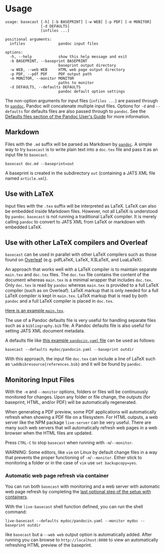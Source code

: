 # Usage

```
usage: basecast [-h] [-b BASEPRINT] [-w WEB] [-p PDF] [-m MONITOR]
                [-d DEFAULTS]
                [infiles ...]

positional arguments:
  infiles               pandoc input files

options:
  -h, --help            show this help message and exit
  -b BASEPRINT, --baseprint BASEPRINT
                        baseprint output directory
  -w WEB, --web WEB     HTML web page output directory
  -p PDF, --pdf PDF     PDF output path
  -m MONITOR, --monitor MONITOR
                        paths to monitor
  -d DEFAULTS, --defaults DEFAULTS
                        pandoc default option settings
```

The non-option arguments for input files (`infiles ...`) are passed through to
 [`pandoc`](https://pandoc.org).
Pandoc will concatenate multiple input files.
Options for `-d` and `--defaults` for defaults files are also passed through to `pandoc`.
See the [Defaults files section of the Pandoc User's
 Guide](https://pandoc.org/MANUAL.html#defaults-files) for more information.


## Markdown

Files with the `.md` suffix will be parsed as Markdown by [`pandoc`](https://pandoc.org).
A simple way to try `basecast` is to write plain text into a `doc.tex` file and pass it
 as an input file to `basecast`.

```
basecast doc.md --baseprint=out
```

A baseprint is created in the subdirectory `out` (containing a JATS XML file named `article.xml`).


## Use with LaTeX

Input files with the `.tex` suffix will be interpreted as LaTeX.
LaTeX can also be embedded inside Markdown files.
However, not all LaTeX is understood by `pandoc`. `basecast` is not
running a traditional LaTeX compiler. It is merely calling `pandoc`
to convert to JATS XML from LaTeX or markdown with embedded LaTeX.


## Use with other LaTeX compilers and Overleaf

`basecast` can be used in parallel with other LaTeX compilers such as those found on
[Overleaf](https://www.overleaf.com/) (e.g. pdfLaTeX, LaTeX, XƎLaTeX, and LuaLaTeX).

An approach that works well with a LaTeX compiler
is to maintain separate `main.tex` and `doc.tex` files.
The `doc.tex` file contains the content of the document whereas `main.tex`
is a minimal wrapper that includes `doc.tex`.
Only `doc.tex` is read by `pandoc`
whereas `main.tex` is provided to a full LaTeX compiler (such as on Overleaf).
LaTeX markup that is only needed for a full LaTeX compiler is kept in `main.tex`.
LaTeX markup that is read by both `pandoc` and a full LaTeX compiler is placed in
`doc.tex`.

[Here is an example `main.tex`](examples/main.tex).

The use of a Pandoc defaults file is very useful for handling 
separate files such as a `bibliography.bib` file. A Pandoc defaults
file is also useful for setting JATS XML document metadata.

A defaults file like [this example `pandocin.yaml` file](examples/pandocin.yaml) can be used as follows:

```
basecast --defaults mydoc/pandocin.yaml --baseprint outdir
```

With this approach, the input file `doc.tex` can include a line of LaTeX such as
`\addbibresource{references.bib}` and it will be found by `pandoc`.


## Monitoring Input Files

With the `-m` and `--monitor` options, folders or files will be continuously monitored
for changes. Upon any folder or file change, the outputs (for baseprint, HTML, and/or
PDF) will be automatically regenerated.

When generating a PDF preview, some PDF applications will automatically refresh when
showing a PDF file on a filesystem.
For HTML outputs, a web server like the NPM package `live-server` can be very useful.
There are many such web servers that will automatically refresh web pages in a web
browser when the HTML files are updated.

Press `CTRL-C` to stop `basecast` when running with `-m`/`--monitor`.

WARNING: Some editors, like `vim` on Linux by default change files in a way that
prevents the proper functioning of `-m`/`--monitor`. Either stick to monitoring a folder
or in the case of `vim` use `set backupcopy=yes`.


### Automatic web page refresh via container

You can run both `basecast` with monitoring and a web server with automatic web page refresh
by completing the [last optional step of the setup with
containers](containers.md#step-four-optional).

With the `live-basecast` shell function defined, you can run the shell command:

```
live-basecast --defaults mydoc/pandocin.yaml --monitor mydoc --baseprint outdir 
```

like `basecast` but a `--web web` output option is automatically added.
After running you can browse to `http://localhost:8080` to view an automatically
refreshing HTML preview of the baseprint.
